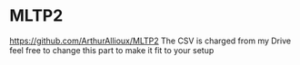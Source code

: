 # MLTP2
https://github.com/ArthurAllioux/MLTP2
The CSV is charged from my Drive feel free to change this part to make it fit to your setup
